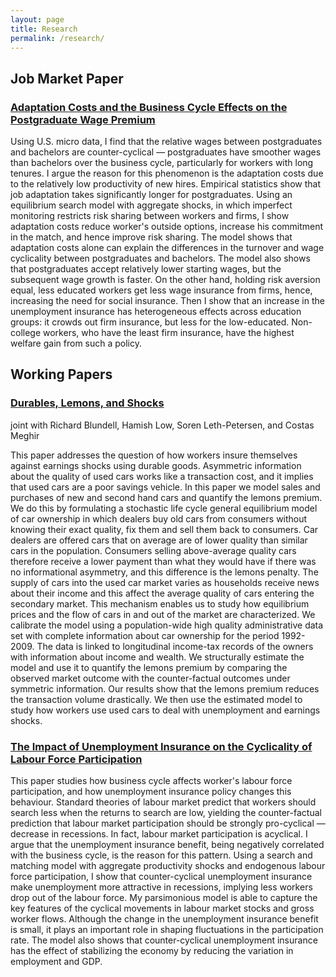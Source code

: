 ```yaml
---
layout: page
title: Research
permalink: /research/
---
```




## Job Market Paper

### [Adaptation Costs and the Business Cycle Effects on the Postgraduate Wage Premium](https://drive.google.com/file/d/0B-yAdp5D_qlrLS12SURsTjFJdEU/view?usp=sharing)

Using U.S. micro data, I find that the relative wages between postgraduates and bachelors are counter-cyclical — postgraduates have smoother wages than bachelors over the business cycle, particularly for workers with long tenures. I argue the reason for this phenomenon is the adaptation costs due to the relatively low productivity of new hires. Empirical statistics show that job adaptation takes significantly longer for postgraduates. Using an equilibrium search model with aggregate shocks, in which imperfect monitoring restricts risk sharing between workers and firms, I show adaptation costs reduce worker's outside options, increase his commitment in the match, and hence improve risk sharing. The model shows that adaptation costs alone can explain the differences in the turnover and wage cyclicality between postgraduates and bachelors. The model also shows that postgraduates accept relatively lower starting wages, but the subsequent wage growth is faster. On the other hand, holding risk aversion equal, less educated workers get less wage insurance from firms, hence, increasing the need for social insurance. Then I show that an increase in the unemployment insurance has heterogeneous effects across education groups: it crowds out firm insurance, but less for the low-educated. Non-college workers, who have the least firm insurance, have the highest welfare gain from such a policy.


## Working Papers

### [Durables, Lemons, and Shocks](https://drive.google.com/file/d/0B-yAdp5D_qlrVndMVFg0SlU3dEk/view?usp=sharing)

joint with Richard Blundell, Hamish Low, Soren Leth-Petersen, and Costas Meghir

This paper addresses the question of how workers insure themselves against earnings shocks using durable goods. Asymmetric information about the quality of used cars works like a transaction cost, and it implies that used cars are a poor savings vehicle. In this paper we model sales and purchases of new and second hand cars and quantify the lemons premium. We do this by formulating a stochastic life cycle general equilibrium model of car ownership in which dealers buy old cars from consumers without knowing their exact quality, fix them and sell them back to consumers. Car dealers are offered cars that on average are of lower quality than similar cars in the population. Consumers selling above-average quality cars therefore receive a lower payment than what they would have if there was no informational asymmetry, and this difference is the lemons penalty. The supply of cars into the used car market varies as households receive news about their income and this affect the average quality of cars entering the secondary market. This mechanism enables us to study how equilibrium prices and the flow of cars in and out of the market are characterized. We calibrate the model using a population-wide high quality administrative data set with complete information about car ownership for the period 1992-2009. The data is linked to longitudinal income-tax records of the owners with information about income and wealth. We structurally estimate the model and use it to quantify the lemons premium by comparing the observed market outcome with the counter-factual outcomes under symmetric information. Our results show that the lemons premium reduces the transaction volume drastically. We then use the estimated model to study how workers use used cars to deal with unemployment and earnings shocks.



### [The Impact of Unemployment Insurance on the Cyclicality of Labour Force Participation](https://drive.google.com/file/d/0B-yAdp5D_qlrdGc3Tl94VFB5WjA/view?usp=sharing)

This paper studies how business cycle affects worker's labour force participation, and how unemployment insurance policy changes this behaviour. Standard theories of labour market predict that workers should search less when the returns to search are low, yielding the counter-factual prediction that labour market participation should be strongly pro-cyclical — decrease in recessions. In fact, labour market participation is acyclical. I argue that the unemployment insurance benefit, being negatively correlated with the business cycle, is the reason for this pattern. Using a search and matching model with aggregate productivity shocks and endogenous labour force participation, I show that counter-cyclical unemployment insurance make unemployment more attractive in recessions, implying less workers drop out of the labour force. My parsimonious model is able to capture the key features of the cyclical movements in labour market stocks and gross worker flows. Although the change in the unemployment insurance benefit is small, it plays an important role in shaping fluctuations in the participation rate. The model also shows that counter-cyclical unemployment insurance has the effect of stabilizing the economy by reducing the variation in employment and GDP.




